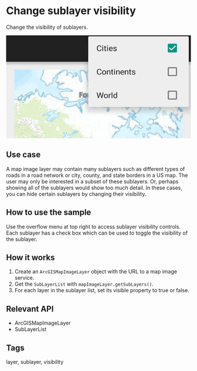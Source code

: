 # Change sublayer visibility

Change the visibility of sublayers.

![Image of change sublayer visibility](change-sublayer-visibility.png)

## Use case

A map image layer may contain many sublayers such as different types of roads in a road network or city, county, and state borders in a US map. The user may only be interested in a subset of these sublayers. Or, perhaps showing all of the sublayers would show too much detail. In these cases, you can hide certain sublayers by changing their visibility.

## How to use the sample

Use the overflow menu at top right to access sublayer visibility controls. Each sublayer has a check box which can be used to toggle the visibility of the sublayer.

## How it works

1.  Create an `ArcGISMapImageLayer` object with the URL to a map image service.
2.  Get the `SubLayerList` with `mapImageLayer.getSubLayers()`.
3.  For each layer in the sublayer list, set its visible property to true or false.

## Relevant API

*   ArcGISMapImageLayer
*   SubLayerList

## Tags

layer, sublayer, visibility
